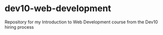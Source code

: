 # dev10-web-development
Repository for my Introduction to Web Development course from the Dev10 hiring process
